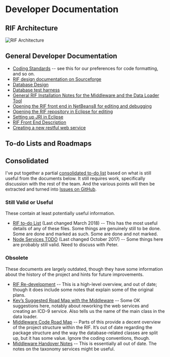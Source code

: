 <!--
---
layout: default
title: Developer Documentation
---
-->

# Developer Documentation

## RIF Architecture

![RIF Architecture](/development/RIF_architecture.png)

## General Developer Documentation

* [Coding Standards](/development/coding-standards) -- see this for our preferences for code formatting, and so on.
* [RIF design documentation on Sourceforge](http://rapidinquiryfacility.sourceforge.net/index.html)
* [Database Design](/development/Database-design)
* [Database test harness](/rifDatabase/TestHarness/db_test_harness)
* [General RIF Installation Notes for the Middleware and the Data Loader Tool](/rifDatabase/General-RIF-Installation-Notes-for-the-Middleware-and-the-Data-Loader-Tool)
* [Opening the RIF front end in NetBeans8 for editing and debugging](/development/Opening-the-RIF-front-end-in-NetBeans8-for-editing---debugging)
* [Opening the RIF repository in Eclipse for editing](/development/Opening-the-RIF-repository-in-Eclipse-for-editing)
* [Setting up JRI in Eclipse](/development/Setting-up-JRI-in-Eclipse)
* [RIF Front End Description](/development/RIF-front-end-description)
* [Creating a new restful web service](/development/Creating-a-new-restful-web-service)

## To-do Lists and Roadmaps

## Consolidated

I've put together a partial [consolidated to-do list](/development/consolidated-to-do-list) based on what is still useful from the documents below. It still requires work, specifically discussion with the rest of the team. And the various points will then be extracted and turned into [Issues on GitHub](https://github.com/smallAreaHealthStatisticsUnit/rapidInquiryFacility/issues).

### Still Valid or Useful

These contain at least potentially useful information.

* [RIF to-do List](/development/TODO) (Last changed March 2018) -- This has the most useful details of any of these files. Some things are genuinely still to be done. Some are done and marked as such. Some are done and not marked.
* [Node Services TODO](/rifNodeServices/TODO) (Last changed October 2017) -- Some things here are probably still valid. Need to discuss with Peter.

### Obsolete

These documents are largely outdated, though they have some information about the history of the project and hints for future improvements.

* [RIF Re-development](/development/The-RIF-re-development) -- This is a high-level overview, and out of date; though it does include some notes that explain some of the original plans.
* [Kev’s Suggested Road Map with the Middleware](/development/Kevs-Suggested-Road-Map-with-the-Middleware) -- Some OK suggestions here, notably about reworking the web services and creating an ICD-9 service. Also tells us the name of the main class in the data loader.
* [Middleware Code Road Map](/development/Kev-Code-Road-Map) -- Parts of this provide a decent overview of the project structure within the RIF. It’s out of date regarding the package structure and the way the database-related classes are split up, but it has some value. Ignore the coding conventions, though.
* [Middleware Handover Notes](/development/Kev-Handover-Notes) -- This is essentially all out of date. The notes on the taxonomy services might be useful.
